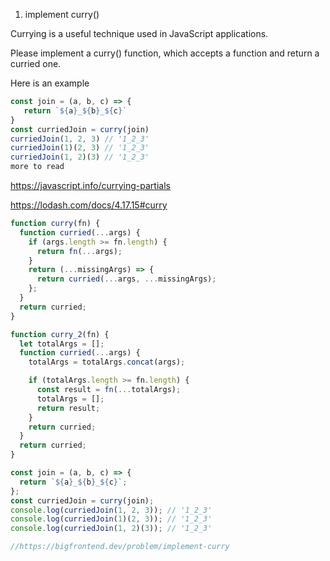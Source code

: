 1. implement curry()

Currying is a useful technique used in JavaScript applications.

Please implement a curry() function, which accepts a function and return a curried one.

Here is an example

```js
const join = (a, b, c) => {
   return `${a}_${b}_${c}`
}
const curriedJoin = curry(join)
curriedJoin(1, 2, 3) // '1_2_3'
curriedJoin(1)(2, 3) // '1_2_3'
curriedJoin(1, 2)(3) // '1_2_3'
more to read
```

https://javascript.info/currying-partials

https://lodash.com/docs/4.17.15#curry

```javascript
function curry(fn) {
  function curried(...args) {
    if (args.length >= fn.length) {
      return fn(...args);
    }
    return (...missingArgs) => {
      return curried(...args, ...missingArgs);
    };
  }
  return curried;
}

function curry_2(fn) {
  let totalArgs = [];
  function curried(...args) {
    totalArgs = totalArgs.concat(args);

    if (totalArgs.length >= fn.length) {
      const result = fn(...totalArgs);
      totalArgs = [];
      return result;
    }
    return curried;
  }
  return curried;
}

const join = (a, b, c) => {
  return `${a}_${b}_${c}`;
};
const curriedJoin = curry(join);
console.log(curriedJoin(1, 2, 3)); // '1_2_3'
console.log(curriedJoin(1)(2, 3)); // '1_2_3'
console.log(curriedJoin(1, 2)(3)); // '1_2_3'

//https://bigfrontend.dev/problem/implement-curry
```
